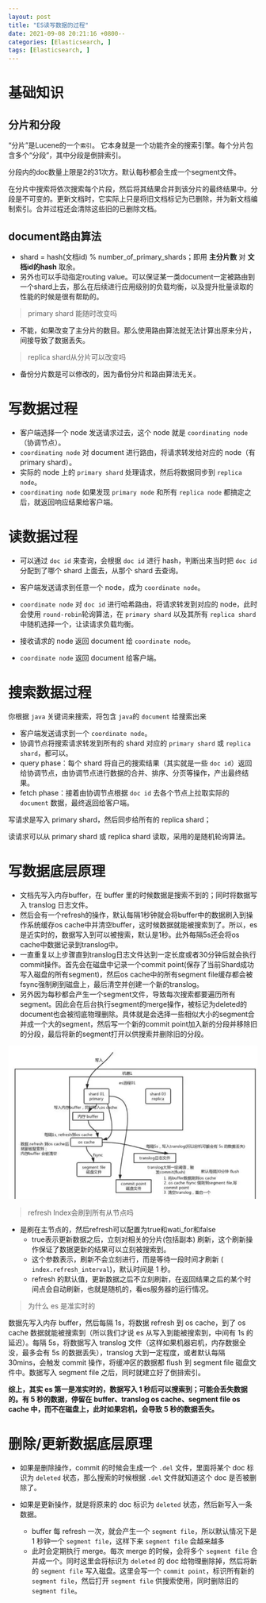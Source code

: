 ```yaml
---
layout: post
title: "ES读写数据的过程"
date: 2021-09-08 20:21:16 +0800--
categories: [Elasticsearch, ]
tags: [Elasticsearch, ]  
---
```


# 基础知识

## 分片和分段

“分片”是Lucene的一个`索引`。 它本身就是一个功能齐全的搜索引擎。每个分片包含多个“分段”，其中分段是倒排索引。

分段内的doc数量上限是2的31次方。默认每秒都会生成一个segment文件。

在分片中搜索将依次搜索每个片段，然后将其结果合并到该分片的最终结果中。分段是不可变的。更新文档时，它实际上只是将旧文档标记为已删除，并为新文档编制索引。合并过程还会清除这些旧的已删除文档。



## document路由算法

- shard = hash(文档id) % number_of_primary_shards；即用 **主分片数** 对 **文档id的hash** 取余。
- 另外也可以手动指定routing value。可以保证某一类document一定被路由到一个shard上去，那么在后续进行应用级别的负载均衡，以及提升批量读取的性能的时候是很有帮助的。

> primary shard 能随时改变吗

- 不能，如果改变了主分片的数目。那么使用路由算法就无法计算出原来分片，间接导致了数据丢失。

> replica shard从分片可以改变吗

- 备份分片数是可以修改的，因为备份分片和路由算法无关。



# 写数据过程

- 客户端选择一个 node 发送请求过去，这个 node 就是 `coordinating node`（协调节点）。
- `coordinating node` 对 document 进行路由，将请求转发给对应的 node（有 primary shard）。
- 实际的 node 上的 `primary shard` 处理请求，然后将数据同步到 `replica node`。
- `coordinating node` 如果发现 `primary node` 和所有 `replica node` 都搞定之后，就返回响应结果给客户端。



# 读数据过程

- 可以通过 `doc id` 来查询，会根据 `doc id` 进行 hash，判断出来当时把 `doc id` 分配到了哪个 shard 上面去，从那个 shard 去查询。

- 客户端发送请求到任意一个 node，成为 `coordinate node`。
- `coordinate node` 对 `doc id` 进行哈希路由，将请求转发到对应的 node，此时会使用 `round-robin`轮询算法，在 `primary shard` 以及其所有 `replica shard` 中随机选择一个，让读请求负载均衡。
- 接收请求的 node 返回 document 给 `coordinate node`。
- `coordinate node` 返回 document 给客户端。



# 搜索数据过程

你根据 `java` 关键词来搜索，将包含 `java`的 `document` 给搜索出来

- 客户端发送请求到一个 `coordinate node`。
- 协调节点将搜索请求转发到所有的 shard 对应的 `primary shard` 或 `replica shard`，都可以。
- query phase：每个 shard 将自己的搜索结果（其实就是一些 `doc id`）返回给协调节点，由协调节点进行数据的合并、排序、分页等操作，产出最终结果。
- fetch phase：接着由协调节点根据 `doc id` 去各个节点上拉取实际的 `document` 数据，最终返回给客户端。

写请求是写入 primary shard，然后同步给所有的 replica shard；

读请求可以从 primary shard 或 replica shard 读取，采用的是随机轮询算法。





# 写数据底层原理

- 文档先写入内存buffer，在 buffer 里的时候数据是搜索不到的；同时将数据写入 translog 日志文件。
- 然后会有一个refresh的操作，默认每隔1秒钟就会将buffer中的数据刷入到操作系统缓存os cache中并清空buffer，这时候数据就能被搜索到了。所以，es是近实时的，数据写入到可以被搜索，默认是1秒。此外每隔5s还会将os cache中数据记录到translog中。
- 一直重复以上步骤直到translog日志文件达到一定长度或者30分钟后就会执行commit操作。首先会在磁盘中记录一个commit point(保存了当前Shard成功写入磁盘的所有segment)，然后os cache中的所有segment file缓存都会被fsync强制刷到磁盘上，最后清空并创建一个新的translog。
- 另外因为每秒都会产生一个segment文件，导致每次搜索都要遍历所有segment。因此会在后台执行segment的merge操作，被标记为deleted的document也会被彻底物理删除。具体就是会选择一些相似大小的segment合并成一个大的segment，然后写一个新的commit point加入新的分段并移除旧的分段，最后将新的segment打开以供搜索并删除旧的分段。

![image-20210909140141060](/assets/imgs/image-20210909140141060.png)

> refresh Index会刷到所有从节点吗

- 是刷在主节点的，然后refresh可以配置为true和wati_for和false
  - true表示更新数据之后，立刻对相关的分片(包括副本) 刷新，这个刷新操作保证了数据更新的结果可以立刻被搜索到。
  - 这个参数表示，刷新不会立刻进行，而是等待一段时间才刷新 ( `index.refresh_interval`)，默认时间是 1 秒。
  - refresh 的默认值，更新数据之后不立刻刷新，在返回结果之后的某个时间点会自动刷新，也就是随机的，看es服务器的运行情况。

> 为什么 es 是准实时的

数据先写入内存 buffer，然后每隔 1s，将数据 refresh 到 os cache，到了 os cache 数据就能被搜索到（所以我们才说 es 从写入到能被搜索到，中间有 1s 的延迟）。每隔 5s，将数据写入 translog 文件（这样如果机器宕机，内存数据全没，最多会有 5s 的数据丢失），translog 大到一定程度，或者默认每隔 30mins，会触发 commit 操作，将缓冲区的数据都 flush 到 segment file 磁盘文件中。数据写入 segment file 之后，同时就建立好了倒排索引。

**综上，其实 es 第一是准实时的，数据写入 1 秒后可以搜索到；可能会丢失数据的。有 5 秒的数据，停留在 buffer、translog os cache、segment file os cache 中，而不在磁盘上，此时如果宕机，会导致 5 秒的数据丢失。**



# 删除/更新数据底层原理

- 如果是删除操作，commit 的时候会生成一个 `.del` 文件，里面将某个 doc 标识为 `deleted` 状态，那么搜索的时候根据 `.del` 文件就知道这个 doc 是否被删除了。

- 如果是更新操作，就是将原来的 doc 标识为 `deleted` 状态，然后新写入一条数据。
  - buffer 每 refresh 一次，就会产生一个 `segment file`，所以默认情况下是 1 秒钟一个 `segment file`，这样下来 `segment file` 会越来越多
  - 此时会定期执行 merge。每次 merge 的时候，会将多个 `segment file` 合并成一个。同时这里会将标识为 `deleted` 的 doc 给物理删除掉，然后将新的 `segment file` 写入磁盘。这里会写一个 `commit point`，标识所有新的 `segment file`，然后打开 `segment file` 供搜索使用，同时删除旧的 `segment file`。